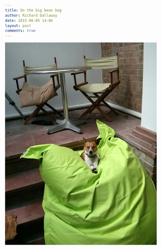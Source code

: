 ```yaml
---
title: On the big bean bag
author: Richard Dallaway
date: 2015-06-05 14:06
layout: post
comments: true
---
```


<div><a href="/media/tp_IMG_20150605_140612.jpg"><img src="/media/tp_thumb_IMG_20150605_140612.jpg" width="500" height="667"/></a></div>


  
      